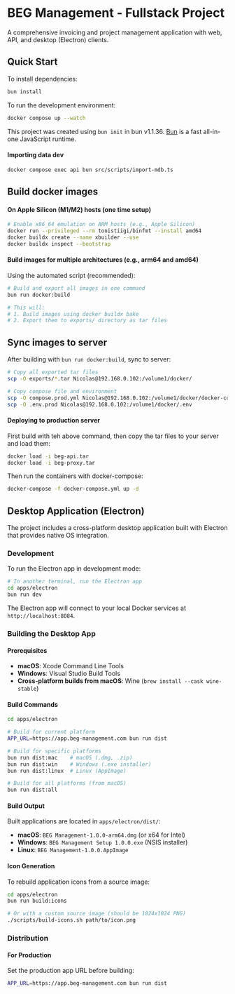 # BEG Management - Fullstack Project

A comprehensive invoicing and project management application with web, API, and desktop (Electron) clients.

## Quick Start

To install dependencies:

```bash
bun install
```

To run the development environment:

```bash
docker compose up --watch
```

This project was created using `bun init` in bun v1.1.36. [Bun](https://bun.sh) is a fast all-in-one JavaScript runtime.

#### Importing data dev

```bash
docker compose exec api bun src/scripts/import-mdb.ts
```

## Build docker images

#### On Apple Silicon (M1/M2) hosts (one time setup)

```bash
# Enable x86_64 emulation on ARM hosts (e.g., Apple Silicon)
docker run --privileged --rm tonistiigi/binfmt --install amd64
docker buildx create --name xbuilder --use
docker buildx inspect --bootstrap
```

#### Build images for multiple architectures (e.g., arm64 and amd64)

Using the automated script (recommended):

```bash
# Build and export all images in one command
bun run docker:build

# This will:
# 1. Build images using docker buildx bake
# 2. Export them to exports/ directory as tar files
```

## Sync images to server

After building with `bun run docker:build`, sync to server:

```bash
# Copy all exported tar files
scp -O exports/*.tar Nicolas@192.168.0.102:/volume1/docker/

# Copy compose file and environment
scp -O compose.prod.yml Nicolas@192.168.0.102:/volume1/docker/docker-compose.yml
scp -O .env.prod Nicolas@192.168.0.102:/volume1/docker/.env
```

#### Deploying to production server

First build with teh above command, then copy the tar files to your server and load them:

```bash
docker load -i beg-api.tar
docker load -i beg-proxy.tar
```

Then run the containers with docker-compose:

```bash
docker-compose -f docker-compose.yml up -d
```

## Desktop Application (Electron)

The project includes a cross-platform desktop application built with Electron that provides native OS integration.

### Development

To run the Electron app in development mode:

```bash
# In another terminal, run the Electron app
cd apps/electron
bun run dev
```

The Electron app will connect to your local Docker services at `http://localhost:8084`.

### Building the Desktop App

#### Prerequisites

- **macOS**: Xcode Command Line Tools
- **Windows**: Visual Studio Build Tools
- **Cross-platform builds from macOS**: Wine (`brew install --cask wine-stable`)

#### Build Commands

```bash
cd apps/electron

# Build for current platform
APP_URL=https://app.beg-management.com bun run dist

# Build for specific platforms
bun run dist:mac    # macOS (.dmg, .zip)
bun run dist:win    # Windows (.exe installer)
bun run dist:linux  # Linux (AppImage)

# Build for all platforms (from macOS)
bun run dist:all
```

#### Build Output

Built applications are located in `apps/electron/dist/`:

- **macOS**: `BEG Management-1.0.0-arm64.dmg` (or x64 for Intel)
- **Windows**: `BEG Management Setup 1.0.0.exe` (NSIS installer)
- **Linux**: `BEG Management-1.0.0.AppImage`

#### Icon Generation

To rebuild application icons from a source image:

```bash
cd apps/electron
bun run build:icons

# Or with a custom source image (should be 1024x1024 PNG)
./scripts/build-icons.sh path/to/icon.png
```

### Distribution

#### For Production

Set the production app URL before building:

```bash
APP_URL=https://app.beg-management.com bun run dist
```
